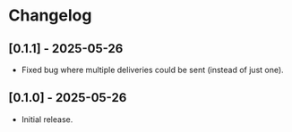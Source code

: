 # Changelog

## [0.1.1] - 2025-05-26
- Fixed bug where multiple deliveries could be sent (instead of just one).

## [0.1.0] - 2025-05-26
- Initial release.

